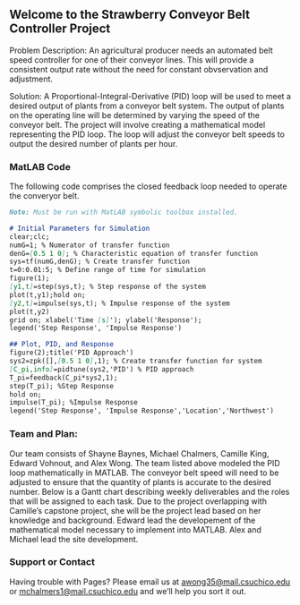 ## Welcome to the Strawberry Conveyor Belt Controller Project

Problem Description: An agricultural producer needs an automated belt speed controller for one of their conveyor lines. This will provide a consistent output rate without the need for constant obvservation and adjustment. 

Solution: A Proportional-Integral-Derivative (PID) loop will be used to meet a desired output of plants from a conveyor belt system. The output of plants on the operating line will be determined by varying the speed of the conveyor belt. The project will involve creating a mathematical model representing the PID loop. The loop will adjust the conveyor belt speeds to output the desired number of plants per hour. 


### MatLAB Code

The following code comprises the closed feedback loop needed to operate the converyor belt.

```markdown
Note: Must be run with MatLAB symbolic toolbox installed.

# Initial Parameters for Simulation
clear;clc;
numG=1; % Numerator of transfer function
denG=[0.5 1 0]; % Characteristic equation of transfer function
sys=tf(numG,denG); % Create transfer function
t=0:0.01:5; % Define range of time for simulation
figure(1);
[y1,t]=step(sys,t); % Step response of the system
plot(t,y1);hold on;
[y2,t]=impulse(sys,t); % Impulse response of the system
plot(t,y2)
grid on; xlabel('Time [s]'); ylabel('Response');
legend('Step Response', 'Impulse Response')

## Plot, PID, and Response
figure(2);title('PID Approach')
sys2=zpk([],[0.5 1 0],1); % Create transfer function for system
[C_pi,info]=pidtune(sys2,'PID') % PID approach
T_pi=feedback(C_pi*sys2,1);
step(T_pi); %Step Response
hold on;
impulse(T_pi); %Impulse Response
legend('Step Response', 'Impulse Response','Location','Northwest')

```

### Team and Plan:
Our team consists of Shayne Baynes, Michael Chalmers, Camille King, Edward Vohnout, and Alex Wong. The team listed above modeled the PID loop mathematically in MATLAB. The conveyor belt speed will need to be adjusted to ensure that the quantity of plants is accurate to the desired number. Below is a Gantt chart describing weekly deliverables and the roles that will be assigned to each task. Due to the project overlapping with Camille’s capstone project, she will be the project lead based on her knowledge and background. Edward lead the developement of the mathematical model necessary to implement into MATLAB. Alex and Michael lead the site development.

### Support or Contact

Having trouble with Pages? Please email us at awong35@mail.csuchico.edu or mchalmers1@mail.csuchico.edu and we’ll help you sort it out.
